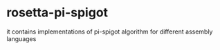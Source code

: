 # rosetta-pi-spigot
it contains implementations of pi-spigot algorithm for different assembly languages
